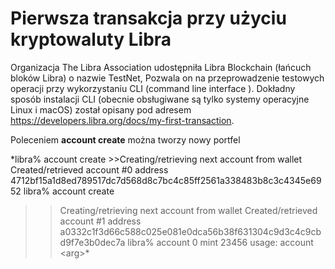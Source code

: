 # Pierwsza transakcja przy użyciu kryptowaluty Libra

Organizacja The Libra Association udostępniła Libra Blockchain (łańcuch bloków Libra) o nazwie TestNet,   Pozwala on na przeprowadzenie testowych operacji przy wykorzystaniu CLI (command line interface ). Dokładny sposób  instalacji CLI (obecnie obsługiwane są tylko systemy operacyjne Linux i macOS) został  opisany pod adresem https://developers.libra.org/docs/my-first-transaction. 

Poleceniem **account create** można tworzy nowy portfel
 
*libra% account create
\>\>Creating/retrieving next account from wallet
Created/retrieved account #0 address 4712bf15a1d8ed789517dc7d568d8c7bc4c85ff2561a338483b8c3c4345e6952
libra% account create
>> Creating/retrieving next account from wallet
Created/retrieved account #1 address a0332c1f3d66c588c025e081e0dca56b38f631304c9d3c4c9cbd9f7e3b0dec7a
libra% account 0 mint 23456
usage: account \<arg\>*
